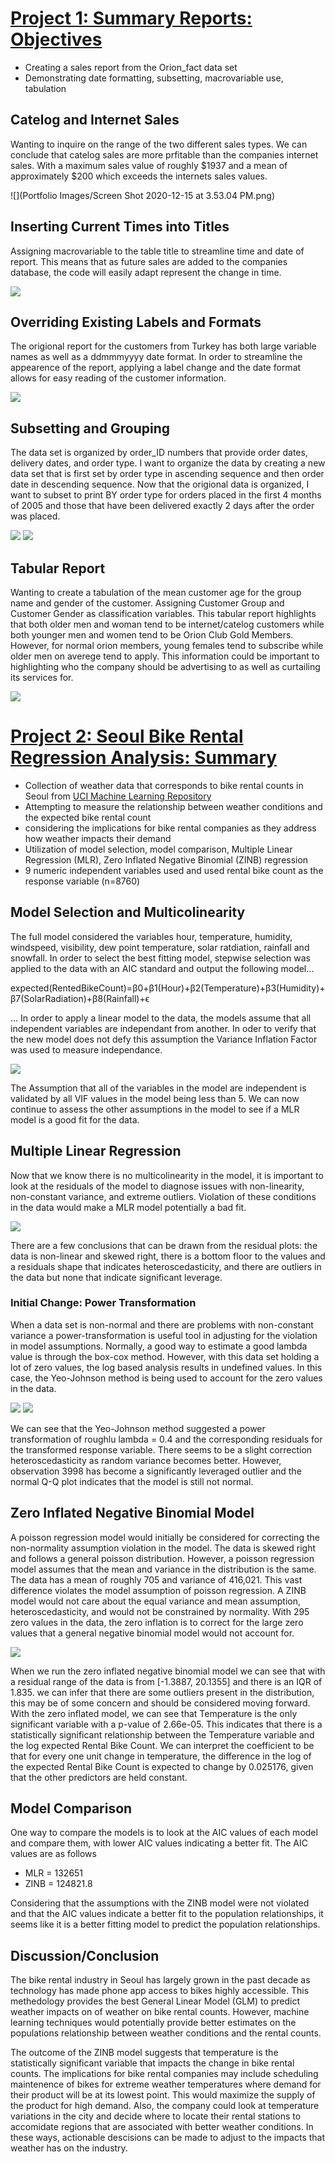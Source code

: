 # [Project 1: Summary Reports: Objectives](https://github.com/ReyGovea/SAS-Projects)
* Creating a sales report from the Orion_fact data set 
* Demonstrating date formatting, subsetting, macrovariable use, tabulation 

## Catelog and Internet Sales 

Wanting to inquire on the range of the two different sales types. We can conclude that catelog sales are more prfitable than the companies internet sales. With a maximum sales value of roughly $1937 and a mean of approximately $200 which exceeds the internets sales values. 

![](Portfolio Images/Screen Shot 2020-12-15 at 3.53.04 PM.png)

## Inserting Current Times into Titles 

Assigning macrovariable to the table title to streamline time and date of report. This means that as future sales are added to the companies database, the code will easily adapt represent the change in time. 

![](https://github.com/ReyGovea/SAS-Projects/blob/main/Portfolio%20Images/Screen%20Shot%202020-12-15%20at%204.04.15%20PM.png)

## Overriding Existing Labels and Formats 

The origional report for the customers from Turkey has both large variable names as well as a ddmmmyyyy date format. In order to streamline the appearence of the report, applying a label change and the date format allows for easy reading of the customer information. 

![](https://github.com/ReyGovea/SAS-Projects/blob/main/Portfolio%20Images/Screen%20Shot%202020-12-15%20at%204.24.13%20PM.png)

## Subsetting and Grouping 

The data set is organized by order_ID numbers that provide order dates, delivery dates, and order type. I want to organize the data by creating a new data set that is first set by order type in ascending sequence and then order date in descending sequence. Now that the origional data is organized, I want to subset to print BY order type for orders placed in the first 4 months of 2005 and those that have been delivered exactly 2 days after the order was placed. 

![](https://github.com/ReyGovea/SAS-Projects/blob/main/Portfolio%20Images/Screen%20Shot%202020-12-16%20at%201.57.00%20PM.png)
![](https://github.com/ReyGovea/SAS-Projects/blob/main/Portfolio%20Images/Screen%20Shot%202020-12-16%20at%201.57.07%20PM.png)

## Tabular Report 

Wanting to create a tabulation of the mean customer age for the group name and gender of the customer. Assigning Customer Group and Customer Gender as classification variables. This tabular report highlights that both older men and woman tend to be internet/catelog customers while both younger men and women tend to be Orion Club Gold Members. However, for normal orion members, young females tend to subscribe while older men on averege tend to apply. This information could be important to highlighting who the company should be advertising to as well as curtailing its services for. 

![](https://github.com/ReyGovea/SAS-Projects/blob/main/Portfolio%20Images/Screen%20Shot%202020-12-16%20at%202.17.04%20PM.png)

# [Project 2: Seoul Bike Rental Regression Analysis: Summary](https://github.com/ReyGovea/R_Projects-) 
* Collection of weather data that corresponds to bike rental counts in Seoul from [UCI Machine Learning Repository](https://archive.ics.uci.edu/ml/datasets/Seoul+Bike+Sharing+Demand )
* Attempting to measure the relationship between weather conditions and the expected bike rental count 
* considering the implications for bike rental companies as they address how weather impacts their demand 
* Utilization of model selection, model comparison, Multiple Linear Regression (MLR), Zero Inflated Negative Binomial (ZINB) regression
* 9 numeric independent variables used and used rental bike count as the response variable (n=8760)

## Model Selection and Multicolinearity

The full model considered the variables hour, temperature, humidity, windspeed, visibility, dew point temperature, solar ratdiation, rainfall and snowfall. In order to select the best fitting model, stepwise selection was applied to the data with an AIC standard and output the following model...

expected(RentedBikeCount)=β0+β1(Hour)+β2(Temperature)+β3(Humidity)+β7(SolarRadiation)+β8(Rainfall)+ϵ

... In order to apply a linear model to the data, the models assume that all independent variables are independant from another. In oder to verify that the new model does not defy this assumption the Variance Inflation Factor was used to measure independance. 

![](https://github.com/ReyGovea/R_Projects-/blob/main/Portfolio%20Work/Images/Screen%20Shot%202020-12-17%20at%202.45.37%20PM.png)

The Assumption that all of the variables in the model are independent is validated by all VIF values in the model being less than 5. We can now continue to assess the other assumptions in the model to see if a MLR model is a good fit for the data. 

## Multiple Linear Regression 

Now that we know there is no multicolinearity in the model, it is important to look at the residuals of the model to diagnose issues with non-linearity, non-constant variance, and extreme outliers. Violation of these conditions in the data would make a MLR model potentially a bad fit. 

![](https://github.com/ReyGovea/R_Projects-/blob/main/Portfolio%20Work/Images/Screen%20Shot%202020-12-17%20at%202.59.51%20PM.png)

There are a few conclusions that can be drawn from the residual plots: the data is non-linear and skewed right, there is a bottom floor to the values and a residuals shape that indicates heteroscedasticity, and there are outliers in the data but none that indicate significant leverage. 

### Initial Change: Power Transformation

When a data set is non-normal and there are problems with non-constant variance a power-transformation is useful tool in adjusting for the violation in model assumptions. Normally, a good way to estimate a good lambda value is through the box-cox method. However, with this data set holding a lot of zero values, the log based analysis results in undefined values. In this case, the Yeo-Johnson method is being used to account for the zero values in the data. 

![](https://github.com/ReyGovea/R_Projects-/blob/main/Portfolio%20Work/Images/Screen%20Shot%202020-12-17%20at%203.22.11%20PM.png)
![](https://github.com/ReyGovea/R_Projects-/blob/main/Portfolio%20Work/Images/Screen%20Shot%202020-12-17%20at%203.22.23%20PM.png)

We can see that the Yeo-Johnson method suggested a power transformation of roughlu lambda = 0.4 and the corresponding residuals for the transformed response variable. There seems to be a slight correction heteroscedasticity as random variance becomes better. However, observation 3998 has become a significantly leveraged outlier and the normal Q-Q plot indicates that the model is still not normal. 

## Zero Inflated Negative Binomial Model 

A poisson regression model would initially be considered for correcting the non-normality assumption violation in the model. The data is skewed right and follows a general poisson distribution. However, a poisson regression model assumes that the mean and variance in the distribution is the same. The data has a mean of roughly 705 and variance of 416,021. This vast difference violates the model assumption of poisson regression. A ZINB model would not care about the equal variance and mean assumption, heteroscedasticity, and would not be constrained by normality. With 295 zero values in the data, the zero inflation is to correct for the large zero values that a general negative binomial model would not account for. 

![](https://github.com/ReyGovea/R_Projects-/blob/main/Portfolio%20Work/Images/Screen%20Shot%202020-12-17%20at%203.44.20%20PM.png)

When we run the zero inflated negative binomial model we can see that with a residual range of the data is from [-1.3887, 20.1355] and there is an IQR of 1.835. we can infer that there are some outliers present in the distribution, this may be of some concern and should be considered moving forward. With the zero inflated model, we can see that Temperature is the only significant variable with a p-value of 2.66e-05. This indicates that there is a statistically significant relationship between the Temperature variable and the log expected Rental Bike Count. We can interpret the coefficient to be that for every one unit change in temperature, the difference in the log of the expected Rental Bike Count is expected to change by 0.025176, given that the other predictors are held constant.

## Model Comparison

One way to compare the models is to look at the AIC values of each model and compare them, with lower AIC values indicating a better fit. The AIC values are as follows 
* MLR = 132651
* ZINB = 124821.8

Considering that the assumptions with the ZINB model were not violated and that the AIC values indicate a better fit to the population relationships, it seems like it is a better fitting model to predict the population relationships. 


## Discussion/Conclusion

The bike rental industry in Seoul has largely grown in the past decade as technology has made phone app access to bikes highly accessible. This methedology provides the best General Linear Model (GLM) to predict weather impacts on of weather on bike rental counts. However, machine learning techniques would potentially provide better estimates on the populations relationship between weather conditions and the rental counts. 

The outcome of the ZINB model suggests that temperature is the statistically significant variable that impacts the change in bike rental counts. The implications for bike rental companies may include scheduling maintenence of bikes for extreme weather temperatures where demand for their product will be at its lowest point. This would maximize the supply of the product for high demand. Also, the company could look at temperature variations in the city and decide where to locate their rental stations to accomidate regions that are associated with better weather conditions. In these ways, actionable descisions can be made to adjust to the impacts that weather has on the industry. 









